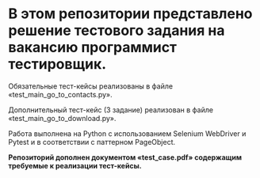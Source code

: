 # В этом репозитории представлено решение тестового задания на вакансию программист тестировщик.  
  
Обязательные тест-кейсы реализованы в файле «test_main_go_to_contacts.py».  
  
Дополнительный тест-кейс (3 задание) реализован в файле «test_main_go_to_download.py».   
  
Работа выполнена на Python с использованием Selenium WebDriver и Pytest и в соответствии с паттерном PageObject.  

**Репозиторий дополнен документом «test_case.pdf» содержащим требуемые к реализации тест-кейсы.**
